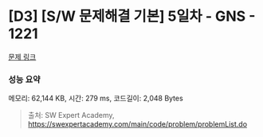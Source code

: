 # [D3] [S/W 문제해결 기본] 5일차 - GNS - 1221 

[문제 링크](https://swexpertacademy.com/main/code/problem/problemDetail.do?contestProbId=AV14jJh6ACYCFAYD) 

### 성능 요약

메모리: 62,144 KB, 시간: 279 ms, 코드길이: 2,048 Bytes



> 출처: SW Expert Academy, https://swexpertacademy.com/main/code/problem/problemList.do
